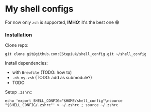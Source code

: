 # My shell configs

For now only `zsh` is supported, **IMHO:** it's the best one 😁

### Installation

Clone repo:

```shell
git clone git@github.com:EStepiuk/shell_config.git ~/shell_config
```

Install dependencies:

* with `Brewfile` (TODO: how to)
* `.oh-my-zsh` (TODO: add as submodule?)
* TODO

Setup `.zshrc`:

```shell
echo 'export SHELL_CONFIG="$HOME/shell_config"\nsource "$SHELL_CONFIG/.zshrc"' > ~/.zshrc ; source ~/.zshrc
```
